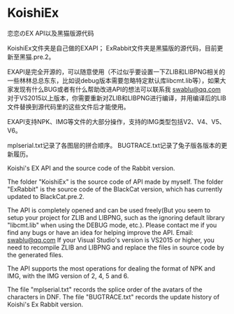 # KoishiEx
恋恋のEX API以及黑猫版源代码

KoishiEx文件夹是自己做的EXAPI；
ExRabbit文件夹是黑猫版的源代码，目前更新至黑猫.pre.2。

EXAPI是完全开源的，可以随意使用（不过似乎要设置一下ZLIB和LIBPNG相关的一些林林总总东东，比如说debug版本需要忽略特定默认库libcmt.lib等），如果大家发现有什么BUG或者有什么帮助改进API的想法可以联系我 swablu@qq.com 
对于VS2015以上版本，你需要重新对ZLIB和LIBPNG进行编译，并用编译后的LIB文件替换到源代码里的这些文件后才能使用。

EXAPI支持NPK、IMG等文件的大部分操作，支持的IMG类型包括V2、V4、V5、V6。

mplserial.txt记录了各图层的拼合顺序。
BUGTRACE.txt记录了兔子版各版本的更新履历。


Koishi's EX API and the source code of the Rabbit version.

The folder "KoishiEx" is the source code of API made by myself.
The folder "ExRabbit" is the source code of the BlackCat version, which has currently updated to BlackCat.pre.2.

The API is completely opened and can be used freely(But you seem to setup your project for ZLIB and LIBPNG, such as the ignoring default library "libcmt.lib" when using the DEBUG mode, etc.). Please contact me if you find any bugs or have an idea for helping improve the API. Email: swablu@qq.com
If your Visual Studio's version is VS2015 or higher, you need to recompile ZLIB and LIBPNG and replace the files in source code by the generated files.

The API supports the most operations for dealing the format of NPK and IMG, with the IMG version of 2, 4, 5 and 6.

The file "mplserial.txt" records the splice order of the avatars of the characters in DNF.
The file "BUGTRACE.txt" records the update history of Koishi's Ex Rabbit version.
